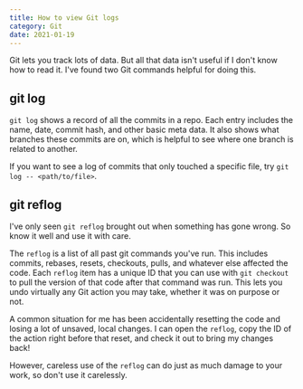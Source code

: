 ```yaml
---
title: How to view Git logs
category: Git
date: 2021-01-19
---
```


Git lets you track lots of data. But all that data isn't useful if I don't know how to read it. I've found two Git commands helpful for doing this.

## git log

`git log` shows a record of all the commits in a repo. Each entry includes the name, date, commit hash, and other basic meta data. It also shows what branches these commits are on, which is helpful to see where one branch is related to another.

If you want to see a log of commits that only touched a specific file, try `git log -- <path/to/file>`.

## git reflog

I've only seen `git reflog` brought out when something has gone wrong. So know it well and use it with care.

The `reflog` is a list of all past git commands you've run. This includes commits, rebases, resets, checkouts, pulls, and whatever else affected the code. Each `reflog` item has a unique ID that you can use with `git checkout` to pull the version of that code after that command was run. This lets you undo virtually any Git action you may take, whether it was on purpose or not.

A common situation for me has been accidentally resetting the code and losing a lot of unsaved, local changes. I can open the `reflog`, copy the ID of the action right before that reset, and check it out to bring my changes back!

However, careless use of the `reflog` can do just as much damage to your work, so don't use it carelessly.
